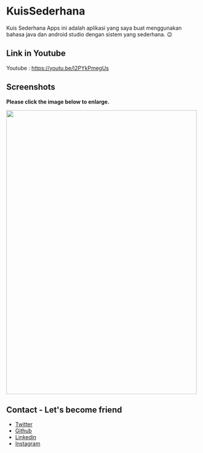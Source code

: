 # KuisSederhana
Kuis Sederhana Apps ini adalah aplikasi yang saya buat menggunakan bahasa java dan android studio dengan sistem yang sederhana. 😉

## Link in Youtube

Youtube : https://youtu.be/I2PYkPmegUs

## Screenshots

**Please click the image below to enlarge.**

<img src="https://github.com/kangadit/BusBookingUI/blob/master/Screenshots/20200514_091515.jpg" height="750" width="100%" hspace="0">


## Contact - Let's become friend
- [Twitter](https://twitter.com/kngadt)
- [Github](https://github.com/kangadit)
- [Linkedin](https://www.linkedin.com/in/tri-aditya-n-728a0019a)
- [Instagram](https://www.instagram.com/kangadit._) 

